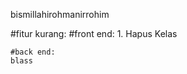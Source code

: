 bismillahirohmanirrohim

#fitur kurang:
    #front end:
    1. Hapus Kelas

    #back end:
    blass
